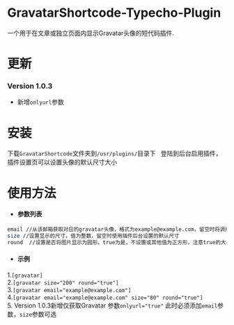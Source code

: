 # GravatarShortcode-Typecho-Plugin  
一个用于在文章或独立页面内显示Gravatar头像的短代码插件.  
# 更新  
### Version 1.0.3  
* 新增`onlyurl`参数
# 安装   
下载`GravatarShortcode`文件夹到`/usr/plugins/`目录下  
登陆到后台启用插件，插件设置页可以设置头像的默认尺寸大小  
# 使用方法  
* #### 参数列表
```sh
email //从该邮箱获取对应的gravatar头像，格式为example@example.com，留空时将调用插件目录下的默认头像
size //设置显示的尺寸，值为整数，留空时使用插件后台设置的默认尺寸
round  //设置是否将图片显示为圆形，true为是，不设置或其他值为正方形，注意true的大小写
```  
* #### 示例  
1.`[gravatar]`  
2.`[gravatar size="200" round="true"]`  
3.`[gravatar email="example@example.com"]`    
4.`[gravatar email="example@example.com" size="80" round="true"]`  
5. Version 1.0.3新增仅获取Gravatar 参数`onlyurl="true"` 此时必须添加`email`参数，`size`参数可选  
